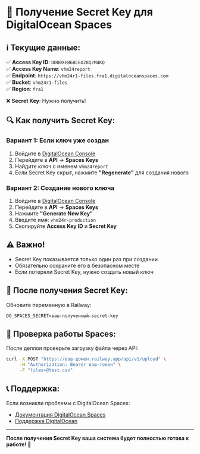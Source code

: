 # 🔑 Получение Secret Key для DigitalOcean Spaces

## ℹ️ Текущие данные:

✅ **Access Key ID**: `DO00XEB6BC6XZ8Q2M4KQ`  
✅ **Access Key Name**: `vhm24report`  
✅ **Endpoint**: `https://vhm24r1-files.fra1.digitaloceanspaces.com`  
✅ **Bucket**: `vhm24r1-files`  
✅ **Region**: `fra1`  

❌ **Secret Key**: Нужно получить!

## 🔍 Как получить Secret Key:

### Вариант 1: Если ключ уже создан
1. Войдите в [DigitalOcean Console](https://cloud.digitalocean.com/)
2. Перейдите в **API** → **Spaces Keys**
3. Найдите ключ с именем `vhm24report`
4. Если Secret Key скрыт, нажмите **"Regenerate"** для создания нового

### Вариант 2: Создание нового ключа
1. Войдите в [DigitalOcean Console](https://cloud.digitalocean.com/)
2. Перейдите в **API** → **Spaces Keys**
3. Нажмите **"Generate New Key"**
4. Введите имя: `vhm24r-production`
5. Скопируйте **Access Key ID** и **Secret Key**

## ⚠️ Важно!

- Secret Key показывается только один раз при создании
- Обязательно сохраните его в безопасном месте
- Если потеряли Secret Key, нужно создать новый ключ

## 🔧 После получения Secret Key:

Обновите переменную в Railway:
```env
DO_SPACES_SECRET=ваш-полученный-secret-key
```

## 🧪 Проверка работы Spaces:

После деплоя проверьте загрузку файла через API:
```bash
curl -X POST "https://ваш-домен.railway.app/api/v1/upload" \
     -H "Authorization: Bearer ваш-токен" \
     -F "files=@test.csv"
```

## 📞 Поддержка:

Если возникли проблемы с DigitalOcean Spaces:
- [Документация DigitalOcean Spaces](https://docs.digitalocean.com/products/spaces/)
- [Поддержка DigitalOcean](https://www.digitalocean.com/support/)

---

**После получения Secret Key ваша система будет полностью готова к работе! 🚀**
